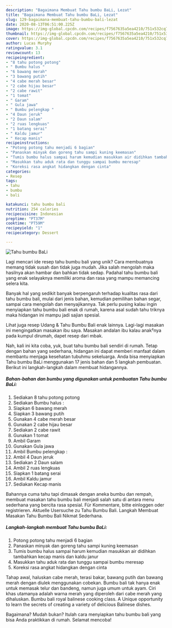 ```yaml
---
description: "Bagaimana Membuat Tahu bumbu BaLi, Lezat"
title: "Bagaimana Membuat Tahu bumbu BaLi, Lezat"
slug: 129-bagaimana-membuat-tahu-bumbu-bali-lezat
date: 2020-08-13T06:51:00.225Z
image: https://img-global.cpcdn.com/recipes/f7567635a5ea4210/751x532cq70/tahu-bumbu-bali-foto-resep-utama.jpg
thumbnail: https://img-global.cpcdn.com/recipes/f7567635a5ea4210/751x532cq70/tahu-bumbu-bali-foto-resep-utama.jpg
cover: https://img-global.cpcdn.com/recipes/f7567635a5ea4210/751x532cq70/tahu-bumbu-bali-foto-resep-utama.jpg
author: Lucas Murphy
ratingvalue: 3.1
reviewcount: 13
recipeingredient:
- "8 tahu potong potong"
- " Bumbu halus "
- "6 bawang merah"
- "3 bawang putih"
- "4 cabe merah besar"
- "2 cabe hijau besar"
- "2 cabe rawit"
- "1 tomat"
- " Garam"
- " Gula jawa"
- " Bumbu pelengkap "
- "4 Daun jeruk"
- "2 Daun salam"
- "2 ruas lengkuas"
- "1 batang serai"
- " Kaldu jamur"
- " Kecap manis"
recipeinstructions:
- "Potong potong tahu menjadi 6 bagian"
- "Panaskan minyak dan goreng tahu sampi kuning keemasan"
- "Tumis bumbu halus sampai harum kemudian masukkan air didihkan tambahkan kecap manis dan kaldu janur"
- "Masukkan tahu aduk rata dan tunggu sampai bumbu meresap"
- "Koreksi rasa angkat hidangkan dengan cinta"
categories:
- Resep
tags:
- tahu
- bumbu
- bali

katakunci: tahu bumbu bali 
nutrition: 254 calories
recipecuisine: Indonesian
preptime: "PT37M"
cooktime: "PT59M"
recipeyield: "1"
recipecategory: Dessert

---
```



![Tahu bumbu BaLi](https://img-global.cpcdn.com/recipes/f7567635a5ea4210/751x532cq70/tahu-bumbu-bali-foto-resep-utama.jpg)

Lagi mencari ide resep tahu bumbu bali yang unik? Cara membuatnya memang tidak susah dan tidak juga mudah. Jika salah mengolah maka hasilnya akan hambar dan bahkan tidak sedap. Padahal tahu bumbu bali yang enak selayaknya memiliki aroma dan rasa yang mampu memancing selera kita.

Banyak hal yang sedikit banyak berpengaruh terhadap kualitas rasa dari tahu bumbu bali, mulai dari jenis bahan, kemudian pemilihan bahan segar, sampai cara mengolah dan menyajikannya. Tak perlu pusing kalau ingin menyiapkan tahu bumbu bali enak di rumah, karena asal sudah tahu triknya maka hidangan ini mampu jadi sajian spesial.

Lihat juga resep Udang &amp; Tahu Bumbu Bali enak lainnya. Lagi-lagi masakan ini mengingatkan masakan ibu saya. Masakan andalan ibu kalau anak²nya pada kumpul dirumah, dapet resep dari mbak.


Nah, kali ini kita coba, yuk, buat tahu bumbu bali sendiri di rumah. Tetap dengan bahan yang sederhana, hidangan ini dapat memberi manfaat dalam membantu menjaga kesehatan tubuhmu sekeluarga. Anda bisa menyiapkan Tahu bumbu BaLi menggunakan 17 jenis bahan dan 5 langkah pembuatan. Berikut ini langkah-langkah dalam membuat hidangannya.

<!--inarticleads1-->

##### Bahan-bahan dan bumbu yang digunakan untuk pembuatan Tahu bumbu BaLi:

1. Sediakan 8 tahu potong potong
1. Sediakan  Bumbu halus :
1. Siapkan 6 bawang merah
1. Siapkan 3 bawang putih
1. Gunakan 4 cabe merah besar
1. Gunakan 2 cabe hijau besar
1. Sediakan 2 cabe rawit
1. Gunakan 1 tomat
1. Ambil  Garam
1. Gunakan  Gula jawa
1. Ambil  Bumbu pelengkap :
1. Ambil 4 Daun jeruk
1. Sediakan 2 Daun salam
1. Ambil 2 ruas lengkuas
1. Siapkan 1 batang serai
1. Ambil  Kaldu jamur
1. Sediakan  Kecap manis


Bahannya cuma tahu tapi dimasak dengan aneka bumbu dan rempah, membuat masakan tahu bumbu bali menjadi salah satu di antara menu sederhana yang bercita rasa spesial. Für Kommentare, bitte einloggen oder registrieren. Aktuelle Usersuche zu Tahu Bumbu Bali. Langkah Membuat Masakan Tahu Bumbu Bali Nikmat Sederhana. 

<!--inarticleads2-->

##### Langkah-langkah membuat Tahu bumbu BaLi:

1. Potong potong tahu menjadi 6 bagian
1. Panaskan minyak dan goreng tahu sampi kuning keemasan
1. Tumis bumbu halus sampai harum kemudian masukkan air didihkan tambahkan kecap manis dan kaldu janur
1. Masukkan tahu aduk rata dan tunggu sampai bumbu meresap
1. Koreksi rasa angkat hidangkan dengan cinta


Tahap awal, haluskan cabe merah, terasi bakar, bawang putih dan bawang merah dengan diulek menggunakan cobekan. Bumbu bali tak hanya enak untuk memasak telur dan bandeng, namun juga umum untuk ayam. Ciri khas utamanya adalah warna merah yang diperoleh dari cabe merah yang dihaluskan. Bumbu bali royal balinese cooking class. A Unique opportunity to learn the secrets of creating a variety of delicious Balinese dishes. 

Bagaimana? Mudah bukan? Itulah cara menyiapkan tahu bumbu bali yang bisa Anda praktikkan di rumah. Selamat mencoba!
